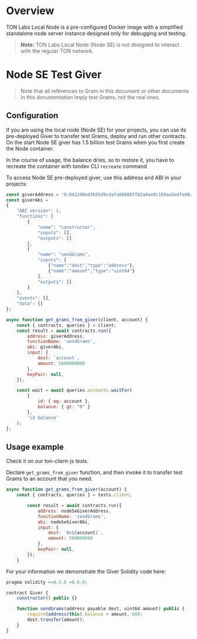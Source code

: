 # Overview

TON Labs Local Node is a pre-configured Docker image with a simplified standalone node server instance designed only for debugging and testing.

> **Note:** TON Labs Local Node (Node SE) is not designed to interact with the regular TON network.

# Node SE Test Giver

> Note that all references to Gram in this document or other documents in this documentation imply test Grams, not the real ones.

## Configuration

If you are using the local node (Node SE) for your projects, you can use its pre-deployed Giver to transfer test Grams, deploy and run other contracts. On the start Node SE giver has 1.5 billion test Grams when you first create the Node container. 

In the course of usage, the balance dries, so to restore it, you have to recreate the container with tondev CLI `recreate` command 

To access Node SE pre-deployed giver, use this address and ABI in your projects:

```javascript
const giverAddress = '0:841288ed3b55d9cdafa806807f02a0ae0c169aa5edfe88a789a6482429756a94';
const giverAbi = 
{
	"ABI version": 1,
	"functions": [
		{
			"name": "constructor",
			"inputs": [],
			"outputs": []
		},
		{
			"name": "sendGrams",
			"inputs": [
				{"name":"dest","type":"address"},
				{"name":"amount","type":"uint64"}
			],
			"outputs": []
		}
	],
	"events": [],
	"data": []
};

async function get_grams_from_giver(client, account) {
    const { contracts, queries } = client;
    const result = await contracts.run({
        address: giverAddress,
        functionName: 'sendGrams',
        abi: giverAbi,
        input: {
            dest: `account`,
            amount: 5000000000
        },
        keyPair: null,
    });

    const wait = await queries.accounts.waitFor(
        {
            id: { eq: account },
            balance: { gt: "0" }
        },
		'id balance'
    );
};
```

## Usage example

Check it on our ton-client-js tests.

Declare `get_grams_from_giver` function, and then invoke it to transfer test Grams to an account that you need. 

```javascript
async function get_grams_from_giver(account) {
    const { contracts, queries } = tests.client;

        const result = await contracts.run({
            address: nodeSeGiverAddress,
            functionName: 'sendGrams',
            abi: nodeSeGiverAbi,
            input: {
                dest: `0x${account}`,
                amount: 500000000
            },
            keyPair: null,
        });
    }
```

For your information we demonstrate the Giver Solidity code here:

```javascript
pragma solidity >=0.5.0 <0.6.0;

contract Giver {
    constructor() public {}

    function sendGrams(address payable dest, uint64 amount) public {
        require(address(this).balance > amount, 60);
        dest.transfer(amount);
    }
}

```

